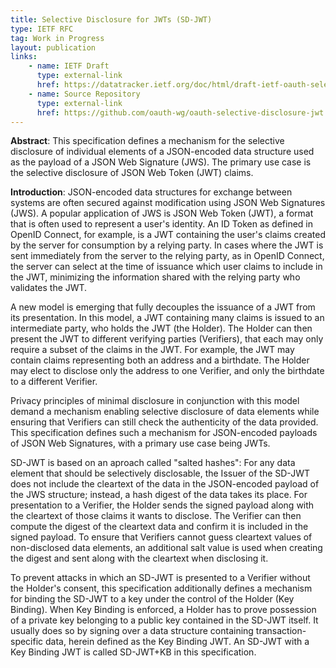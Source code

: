 ```yaml
---
title: Selective Disclosure for JWTs (SD-JWT)
type: IETF RFC
tag: Work in Progress
layout: publication
links:
    - name: IETF Draft
      type: external-link
      href: https://datatracker.ietf.org/doc/html/draft-ietf-oauth-selective-disclosure-jwt
    - name: Source Repository
      type: external-link
      href: https://github.com/oauth-wg/oauth-selective-disclosure-jwt
---
```


**Abstract**: 
This specification defines a mechanism for the selective disclosure of individual elements of a JSON-encoded data structure used as the payload of a JSON Web Signature (JWS). The primary use case is the selective disclosure of JSON Web Token (JWT) claims.

**Introduction**: 
JSON-encoded data structures for exchange between systems are often secured against modification using JSON Web Signatures (JWS). A popular application of JWS is JSON Web Token (JWT), a format that is often used to represent a user's identity. An ID Token as defined in OpenID Connect, for example, is a JWT containing the user's claims created by the server for consumption by a relying party. In cases where the JWT is sent immediately from the server to the relying party, as in OpenID Connect, the server can select at the time of issuance which user claims to include in the JWT, minimizing the information shared with the relying party who validates the JWT.

A new model is emerging that fully decouples the issuance of a JWT from its presentation. In this model, a JWT containing many claims is issued to an intermediate party, who holds the JWT (the Holder). The Holder can then present the JWT to different verifying parties (Verifiers), that each may only require a subset of the claims in the JWT. For example, the JWT may contain claims representing both an address and a birthdate. The Holder may elect to disclose only the address to one Verifier, and only the birthdate to a different Verifier.

Privacy principles of minimal disclosure in conjunction with this model demand a mechanism enabling selective disclosure of data elements while ensuring that Verifiers can still check the authenticity of the data provided. This specification defines such a mechanism for JSON-encoded payloads of JSON Web Signatures, with a primary use case being JWTs.

SD-JWT is based on an aproach called "salted hashes": For any data element that should be selectively disclosable, the Issuer of the SD-JWT does not include the cleartext of the data in the JSON-encoded payload of the JWS structure; instead, a hash digest of the data takes its place. For presentation to a Verifier, the Holder sends the signed payload along with the cleartext of those claims it wants to disclose. The Verifier can then compute the digest of the cleartext data and confirm it is included in the signed payload. To ensure that Verifiers cannot guess cleartext values of non-disclosed data elements, an additional salt value is used when creating the digest and sent along with the cleartext when disclosing it.

To prevent attacks in which an SD-JWT is presented to a Verifier without the Holder's consent, this specification additionally defines a mechanism for binding the SD-JWT to a key under the control of the Holder (Key Binding). When Key Binding is enforced, a Holder has to prove possession of a private key belonging to a public key contained in the SD-JWT itself. It usually does so by signing over a data structure containing transaction-specific data, herein defined as the Key Binding JWT. An SD-JWT with a Key Binding JWT is called SD-JWT+KB in this specification.